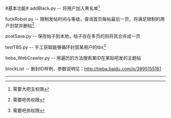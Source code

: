 #基本功能#
addBlack.py -- 将用户加入黑名单[^f1]

[^f1]: 需要大吧主权限

fuckRobot.py -- 限制发帖时间与等级，查询首页每帖最后一页，将满足限制的用户封禁并删帖[^f2]
	
postSave.py -- 保存帖子到本地，帖子存在多页的则将其合并成一页

testTBS.py -- 手工获取能够循环封禁某用户的tbs[^f2]

tieba_WebCrawler.py -- 用遍历的方法搜索某ID在某贴吧发的主题帖

blockList -- 删封ID样例，参数说明见：http://tieba.baidu.com/p/3995155161

---


[^f2]: 需要吧务权限 